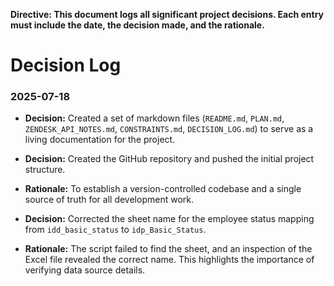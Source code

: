 **Directive: This document logs all significant project decisions. Each entry must include the date, the decision made, and the rationale.**

# Decision Log

### 2025-07-18

*   **Decision:** Created a set of markdown files (`README.md`, `PLAN.md`, `ZENDESK_API_NOTES.md`, `CONSTRAINTS.md`, `DECISION_LOG.md`) to serve as a living documentation for the project.
*   **Decision:** Created the GitHub repository and pushed the initial project structure.
*   **Rationale:** To establish a version-controlled codebase and a single source of truth for all development work.

*   **Decision:** Corrected the sheet name for the employee status mapping from `idd_basic_status` to `idp_Basic_Status`.
*   **Rationale:** The script failed to find the sheet, and an inspection of the Excel file revealed the correct name. This highlights the importance of verifying data source details.